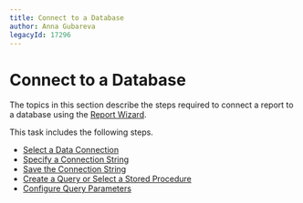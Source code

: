 ```yaml
---
title: Connect to a Database
author: Anna Gubareva
legacyId: 17296
---
```

# Connect to a Database
The topics in this section describe the steps required to connect a report to a database using the [Report Wizard](../data-bound-report.md).

This task includes the following steps.
* [Select a Data Connection](connect-to-a-database/select-a-data-connection.md)
* [Specify a Connection String](connect-to-a-database/specify-a-connection-string.md)
* [Save the Connection String](connect-to-a-database/save-the-connection-string.md)
* [Create a Query or Select a Stored Procedure](connect-to-a-database/create-a-query-or-select-a-stored-procedure.md)
* [Configure Query Parameters](connect-to-a-database/configure-query-parameters.md)